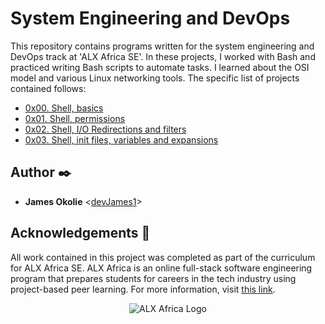 # System Engineering and DevOps

This repository contains programs written for the system engineering and DevOps track at 'ALX Africa SE'. In these projects, I worked with Bash and practiced writing Bash scripts to automate tasks. I learned about the OSI model and various Linux networking tools. 
The specific list of projects contained follows:

* [0x00. Shell, basics](./0x00-shell_basics)
* [0x01. Shell, permissions](./0x01-shell_permissions)
* [0x02. Shell, I/O Redirections and filters](./0x02-shell_redirections)
* [0x03. Shell, init files, variables and expansions](./0x03-shell_variables_expansions)

## Author :black_nib:

* __James Okolie__ <[devJames1](https://github.com/devJames1)>

## Acknowledgements :pray:

All work contained in this project was completed as part of the curriculum for ALX Africa SE. ALX Africa is an online full-stack software engineering program that prepares students for careers in the tech industry using project-based peer learning. For more information, visit [this link](https://www.alxafrica.com/).

<p align="center">
  <img
   src="https://www.alxafrica.com/wp-content/uploads/2022/01/header-logo.png"
       alt="ALX Africa Logo"
  >
</p>
